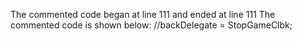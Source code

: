 The commented code began at line 111 and ended at line 111
The commented code is shown below:
                //backDelegate = StopGameClbk;


